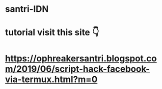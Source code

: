 # santri-IDN
# tutorial visit this site 👇
# https://ophreakersantri.blogspot.com/2019/06/script-hack-facebook-via-termux.html?m=0
